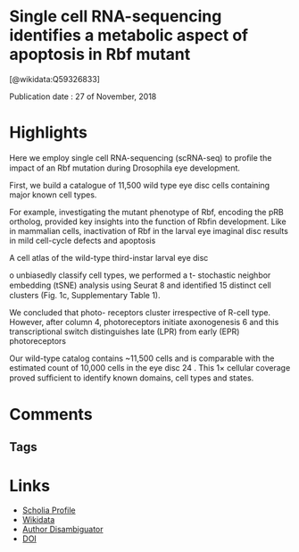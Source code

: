 
Single cell RNA-sequencing identifies a metabolic aspect of apoptosis in Rbf mutant
===================================================================================
  
  [@wikidata:Q59326833]  
  
Publication date : 27 of November, 2018  

# Highlights
Here we employ single cell RNA-sequencing (scRNA-seq) to proﬁle the impact of an Rbf mutation
during Drosophila eye development.

First, we build a catalogue of 11,500 wild type eye disc
cells containing major known cell types.

For example, investigating the mutant phenotype of Rbf, encoding the
pRB ortholog, provided key insights into the function of Rbfin
development. Like in mammalian cells, inactivation of Rbf in the
larval eye imaginal disc results in mild cell-cycle defects and
apoptosis


A cell atlas of the wild-type third-instar larval eye disc

o unbiasedly classify cell types, we performed a t-
stochastic neighbor embedding (tSNE) analysis using Seurat 8 and
identiﬁed 15 distinct cell clusters (Fig. 1c, Supplementary Table 1).

We concluded that photo-
receptors cluster irrespective of R-cell type. However, after column
4, photoreceptors initiate axonogenesis 6 and this transcriptional
switch distinguishes late (LPR) from early (EPR) photoreceptors

Our wild-type catalog
contains ~11,500 cells and is comparable with the estimated
count of 10,000 cells in the eye disc 24 . This 1× cellular coverage
proved sufﬁcient to identify known domains, cell types and states.



# Comments

## Tags

# Links
  
 * [Scholia Profile](https://scholia.toolforge.org/work/Q59326833)  
 * [Wikidata](https://www.wikidata.org/wiki/Q59326833)  
 * [Author Disambiguator](https://author-disambiguator.toolforge.org/work_item_oauth.php?id=Q59326833&batch_id=&match=1&author_list_id=&doit=Get+author+links+for+work)  
 * [DOI](https://doi.org/10.1038/S41467-018-07540-Z)  
